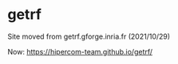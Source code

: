 # getrf
Site moved from getrf.gforge.inria.fr (2021/10/29)

Now: https://hipercom-team.github.io/getrf/
